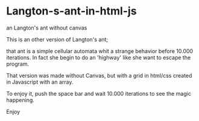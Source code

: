 # Langton-s-ant-in-html-js
an Langton's ant without canvas

This is an other version of Langton's ant;

that ant is a simple cellular automata whit a strange behavior before 10.000 iterations.
In fact she begin to do an 'highway' like she want to escape the program. 

That version was made without Canvas, but with a grid in html/css created in Javascript with an array.

To enjoy it, push the space bar and wait 10.000 iterations to see the magic happening.

Enjoy
